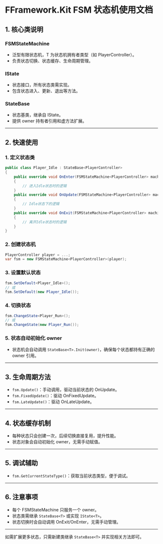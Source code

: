 # FFramework.Kit FSM 状态机使用文档

## 1. 核心类说明

### FSMStateMachine<T>

- 泛型有限状态机，T 为状态机拥有者类型（如 PlayerController）。
- 负责状态切换、状态缓存、生命周期管理。

### IState<T>

- 状态接口，所有状态类需实现。
- 包含状态进入、更新、退出等方法。

### StateBase<T>

- 状态基类，继承自 IState<T>。
- 提供 owner 持有者引用和虚方法扩展。

---

## 2. 快速使用

### 1. 定义状态类

```csharp
public class Player_Idle : StateBase<PlayerController>
{
    public override void OnEnter(FSMStateMachine<PlayerController> machine)
    {
        // 进入Idle状态时的逻辑
    }
    public override void OnUpdate(FSMStateMachine<PlayerController> machine)
    {
        // Idle状态下的逻辑
    }
    public override void OnExit(FSMStateMachine<PlayerController> machine)
    {
        // 离开Idle状态时的逻辑
    }
}
```

### 2. 创建状态机

```csharp
PlayerController player = ...;
var fsm = new FSMStateMachine<PlayerController>(player);
```

### 3. 设置默认状态

```csharp
fsm.SetDefault<Player_Idle>();
// 或
fsm.SetDefault(new Player_Idle());
```

### 4. 切换状态

```csharp
fsm.ChangeState<Player_Run>();
// 或
fsm.ChangeState(new Player_Run());
```

### 5. 状态自动初始化 owner

- 状态机会自动调用 `StateBase<T>.Init(owner)`，确保每个状态都持有正确的 owner 引用。

---

## 3. 生命周期方法

- `fsm.Update()`：手动调用，驱动当前状态的 OnUpdate。
- `fsm.FixedUpdate()`：驱动 OnFixedUpdate。
- `fsm.LateUpdate()`：驱动 OnLateUpdate。

---

## 4. 状态缓存机制

- 每种状态只会创建一次，后续切换直接复用，提升性能。
- 状态对象会自动初始化 owner，无需手动赋值。

---

## 5. 调试辅助

- `fsm.GetCurrentStateType()`：获取当前状态类型，便于调试。

---

## 6. 注意事项

- 每个 FSMStateMachine 只服务一个 owner。
- 状态类需继承 `StateBase<T>` 或实现 `IState<T>`。
- 状态切换时会自动调用 OnExit/OnEnter，无需手动管理。

---

如需扩展更多状态，只需新建类继承 `StateBase<T>` 并实现相关方法即可。
